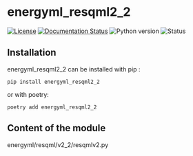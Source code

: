 <!--
Copyright (c) 2022-2023 Geosiris.
SPDX-License-Identifier: Apache-2.0
-->
energyml_resqml2_2
==============

[![License](https://img.shields.io/pypi/l/resqml22)](https://github.com/geosiris-technologies/energyml-python-generator/blob/main/LICENSE)
[![Documentation Status](https://readthedocs.org/projects/energyml-python-generator/badge/?version=latest)](https://energyml-python-generator.readthedocs.io/en/latest/?badge=latest)
![Python version](https://img.shields.io/pypi/pyversions/resqml22)
![Status](https://img.shields.io/pypi/status/resqml22)




Installation
------------

energyml_resqml2_2 can be installed with pip : 

```console
pip install energyml_resqml2_2
```

or with poetry: 
```console
poetry add energyml_resqml2_2
```


Content of the module
---

energyml/resqml/v2_2/resqmlv2.py
